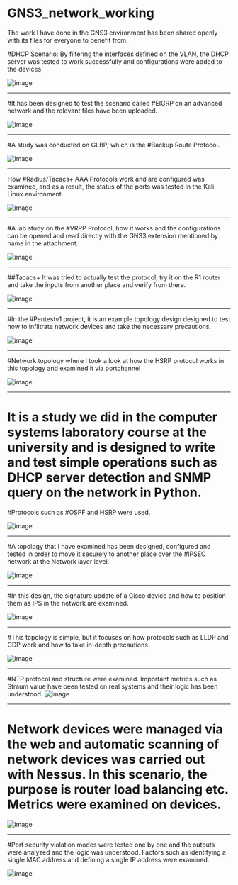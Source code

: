 # GNS3_network_working
The work I have done in the GNS3 environment has been shared openly with its files for everyone to benefit from.

#DHCP Scenario: By filtering the interfaces defined on the VLAN, the DHCP server was tested to work successfully and configurations were added to the devices.

![image](https://github.com/user-attachments/assets/977801b1-8a62-4f2f-996f-b7e81eb26a13)

---------------------------------------------------------------------------------------------------
#It has been designed to test the scenario called #EIGRP on an advanced network and the relevant files have been uploaded.

![image](https://github.com/user-attachments/assets/a4161274-d7ca-43df-b8ef-8e95b2be3ba9)

------------------------------------------------------------------------------------------------------
#A study was conducted on GLBP, which is the #Backup Route Protocol.

![image](https://github.com/user-attachments/assets/cde9f8d1-1536-4968-b8a6-670402d8104e)

----------------------------------------------------------------------------------------------------

How #Radius/Tacacs+ AAA Protocols work and are configured was examined, and as a result, the status of the ports was tested in the Kali Linux environment.

![image](https://github.com/user-attachments/assets/1a04f3f2-3cf6-4d04-826b-abf12cd038cc)

----------------------------------------------------------------------------------------------------

#A lab study on the #VRRP Protocol, how it works and the configurations can be opened and read directly with the GNS3 extension mentioned by name in the attachment.

![image](https://github.com/user-attachments/assets/09c29b51-3784-4923-959b-0954068b6288)

----------------------------------------------------------------------------------------------------

##Tacacs+ It was tried to actually test the protocol, try it on the R1 router and take the inputs from another place and verify from there.

![image](https://github.com/user-attachments/assets/e2cb0537-5b60-487d-aa54-937e25f938e0)

------------------------------------------------------------------------------------------------------

#In the #Pentestv1 project, it is an example topology design designed to test how to infiltrate network devices and take the necessary precautions.

![image](https://github.com/user-attachments/assets/d51f2141-3e75-4319-b96b-f3c39aec276b)

----------------------------------------------------------------------------------------------------
#Network topology where I took a look at how the HSRP protocol works in this topology and examined it via portchannel

![image](https://github.com/user-attachments/assets/6549ce16-931b-4fe4-829b-4e6aeb553a77)


---------------------------------------------------------------------------------------------------------
# It is a study we did in the computer systems laboratory course at the university and is designed to write and test simple operations such as DHCP server detection and SNMP query on the network in Python.
#Protocols such as #OSPF and HSRP were used.

![image](https://github.com/user-attachments/assets/38d4aa51-cb9d-4af3-9575-42786acccc4f)

-------------------------------------------------------------------------------------------------------

#A topology that I have examined has been designed, configured and tested in order to move it securely to another place over the #IPSEC network at the Network layer level.

![image](https://github.com/user-attachments/assets/37d9009e-8fb7-41eb-a664-8e04ef02327e)


-------------------------------------------------------------------------------------------------------
#In this design, the signature update of a Cisco device and how to position them as IPS in the network are examined.

![image](https://github.com/user-attachments/assets/1fa2c868-3c5f-4b65-95af-ca87ad805328)

--------------------------------------------------------------------------------------------------------

#This topology is simple, but it focuses on how protocols such as LLDP and CDP work and how to take in-depth precautions.

![image](https://github.com/user-attachments/assets/02172d3f-e6f0-4562-80a5-665c79329de9)

-----------------------------------------------------------------------------------------------------------

#NTP protocol and structure were examined. Important metrics such as Straum value have been tested on real systems and their logic has been understood.
![image](https://github.com/user-attachments/assets/82f47976-74dd-4861-9a2f-c59956ace262)

--------------------------------------------------------------------------------------------------------
# Network devices were managed via the web and automatic scanning of network devices was carried out with Nessus. In this scenario, the purpose is router load balancing etc. Metrics were examined on devices.

![image](https://github.com/user-attachments/assets/7d69fa86-b857-40d8-9da7-f84c841b27f4)

---------------------------------------------------------------------------------------------------------
#Port security violation modes were tested one by one and the outputs were analyzed and the logic was understood. Factors such as identifying a single MAC address and defining a single IP address were examined.

![image](https://github.com/user-attachments/assets/ce54518d-ba12-46b6-8966-e4f8152c7c0b)

